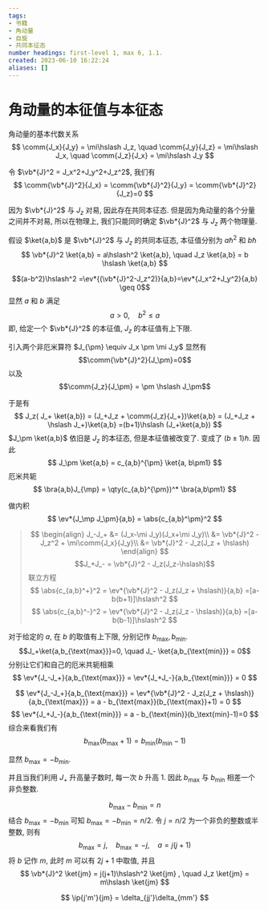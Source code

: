```yaml
---
tags: 
- 书籍
- 角动量
- 自旋
- 共同本征态
number headings: first-level 1, max 6, 1.1.
created: 2023-06-10 16:22:24
aliases: []
---
```


# 角动量的本征值与本征态

角动量的基本代数关系
$$
	\comm{J_x}{J_y} = \mi\hslash J_z,
	\quad \comm{J_y}{J_z} = \mi\hslash J_x,
	\quad \comm{J_z}{J_x} = \mi\hslash J_y
$$

令 $\vb*{J}^2 = J_x^2+J_y^2+J_z^2$, 我们有
$$
\comm{\vb*{J}^2}{J_x}
= \comm{\vb*{J}^2}{J_y}
= \comm{\vb*{J}^2}{J_z}=0
$$

因为 $\vb*{J}^2$ 与 $J_z$ 对易, 因此存在共同本征态. 但是因为角动量的各个分量之间并不对易, 所以在物理上, 我们只能同时确定 $\vb*{J}^2$ 与 $J_z$ 两个物理量.

假设 $\ket{a,b}$ 是 $\vb*{J}^2$ 与 $J_z$ 的共同本征态, 本征值分别为 $a \hslash^2$ 和 $b \hslash$
$$
\vb*{J}^2 \ket{a,b} = a\hslash^2 \ket{a,b},
\quad J_z \ket{a,b}
= b \hslash \ket{a,b}
$$

$$(a-b^2)\hslash^2
=\ev*{(\vb*{J}^2-J_z^2)}{a,b}=\ev*{J_x^2+J_y^2}{a,b} \geq 0$$
显然 $a$ 和 $b$ 满足
$$a>0, \quad b^2 \leq a$$
即, 给定一个 $\vb*{J}^2$ 的本征值, $J_z$ 的本征值有上下限.

引入两个非厄米算符 $J_{\pm} \equiv J_x \pm \mi J_y$
显然有
$$\comm{\vb*{J}^2}{J_\pm}=0$$
以及
$$\comm{J_z}{J_\pm} = \pm \hslash J_\pm$$

于是有
$$
J_z( J_+ \ket{a,b})
= (J_+J_z + \comm{J_z}{J_+})\ket{a,b}
= (J_+J_z + \hslash J_+)\ket{a,b}
=(b+1)\hslash (J_+\ket{a,b})
$$
$J_\pm \ket{a,b}$ 依旧是 $J_z$ 的本征态, 但是本征值被改变了. 变成了 $(b\pm1)\hslash$. 因此
$$
J_\pm \ket{a,b} = c_{a,b}^{\pm} \ket{a, b\pm1}
$$
厄米共轭
$$
\bra{a,b}J_{\mp} = \qty(c_{a,b}^{\pm})^*
\bra{a,b\pm1}
$$

做内积
$$
\ev*{J_\mp J_\pm}{a,b} = \abs{c_{a,b}^\pm}^2
$$

> $$
> \begin{align}
> 	J_-J_+ &= (J_x-\mi J_y)(J_x+\mi J_y)\\
> 	&= \vb*{J}^2 -J_z^2 + \mi\comm{J_x}{J_y}\\
> 	&= \vb*{J}^2 - J_z(J_z + \hslash)
> \end{align}
> $$
> $$J_+J_- = \vb*{J}^2 - J_z(J_z-\hslash)$$
联立方程
$$
\abs{c_{a,b}^+}^2 = \ev*{\vb*{J}^2 - J_z(J_z + \hslash)}{a,b}
=[a-b(b+1)]\hslash^2
$$
$$
\abs{c_{a,b}^-}^2 = \ev*{\vb*{J}^2 - J_z(J_z - \hslash)}{a,b}
=[a-b(b-1)]\hslash^2
$$

对于给定的 $a$, 在 $b$ 的取值有上下限, 分别记作 $b_{\text{max}}, b_{\text{min}}$.
$$J_+\ket{a,b_{\text{max}}}=0, \quad J_- \ket{a,b_{\text{min}}} = 0$$
分别让它们和自己的厄米共轭相乘
$$
\ev*{J_-J_+}{a,b_{\text{max}}}
= \ev*{J_+J_-}{a,b_{\text{min}}} = 0
$$

$$
\ev*{J_-J_+}{a,b_{\text{max}}}
= \ev*{\vb*{J}^2 - J_z(J_z + \hslash)}{a,b_{\text{max}}}
= a - b_{\text{max}}(b_{\text{max}}+1) = 0
$$
$$
\ev*{J_+J_-}{a,b_{\text{min}}}
= a - b_{\text{min}}(b_\text{min}-1)=0
$$
综合来看我们有
$$
b_{\text{max}}(b_{\text{max}}+1)
= b_{\text{min}}(b_\text{min}-1)
$$

显然 $b_{\text{max}} = -b_{\text{min}}$.

并且当我们利用 $J_+$ 升高量子数时, 每一次 $b$ 升高 $1$. 因此 $b_{\text{max}}$ 与 $b_{\text{min}}$ 相差一个非负整数.

$$b_{\text{max}}-b_{\text{min}} = n$$
结合 $b_{\text{max}} = -b_{\text{min}}$ 可知 $b_{\text{max}} = -b_{\text{min}} = n/2$. 令 $j = n/2$ 为一个非负的整数或半整数, 则有
$$b_{\text{max}} = j, \quad b_{\text{max}} = -j, \quad a = j(j+1)$$
将 $b$ 记作 $m$, 此时 $m$ 可以有 $2j+1$ 中取值, 并且
$$
\vb*{J}^2 \ket{jm} = j(j+1)\hslash^2 \ket{jm}
, \quad J_z \ket{jm} = m\hslash \ket{jm}
$$

$$
\ip{j'm'}{jm} = \delta_{jj'}\delta_{mm'}
$$
